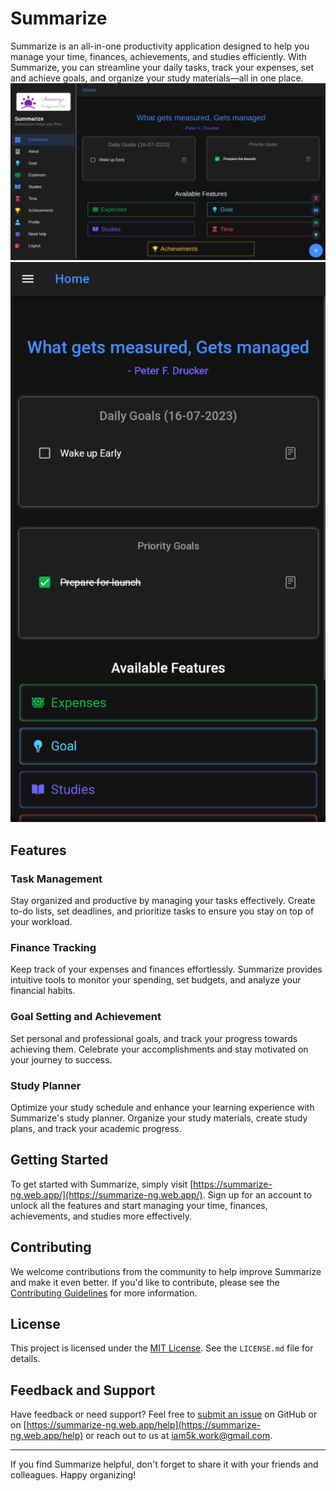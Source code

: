 # Summarize

Summarize is an all-in-one productivity application designed to help you manage your time, finances, achievements, and studies efficiently. With Summarize, you can streamline your daily tasks, track your expenses, set and achieve goals, and organize your study materials—all in one place.
![Screenshot 1](src/assets/images/screenshot-desktop.png)
![Screenshot 2](src/assets/images/screenshot-mobile.png)
## Features

### Task Management
Stay organized and productive by managing your tasks effectively. Create to-do lists, set deadlines, and prioritize tasks to ensure you stay on top of your workload.

### Finance Tracking
Keep track of your expenses and finances effortlessly. Summarize provides intuitive tools to monitor your spending, set budgets, and analyze your financial habits.

### Goal Setting and Achievement
Set personal and professional goals, and track your progress towards achieving them. Celebrate your accomplishments and stay motivated on your journey to success.

### Study Planner
Optimize your study schedule and enhance your learning experience with Summarize's study planner. Organize your study materials, create study plans, and track your academic progress.

## Getting Started

To get started with Summarize, simply visit [https://summarize-ng.web.app/](https://summarize-ng.web.app/). Sign up for an account to unlock all the features and start managing your time, finances, achievements, and studies more effectively.

## Contributing

We welcome contributions from the community to help improve Summarize and make it even better. If you'd like to contribute, please see the [Contributing Guidelines](CONTRIBUTING.md) for more information.

## License

This project is licensed under the [MIT License](LICENSE.md). See the `LICENSE.md` file for details.

## Feedback and Support

Have feedback or need support? Feel free to [submit an issue](https://github.com/iam5k/summarize/issues) on GitHub or on [https://summarize-ng.web.app/help](https://summarize-ng.web.app/help)  or reach out to us at [iam5k.work@gmail.com](mailto:iam5k.work@gmail.com).

---

If you find Summarize helpful, don't forget to share it with your friends and colleagues. Happy organizing!
